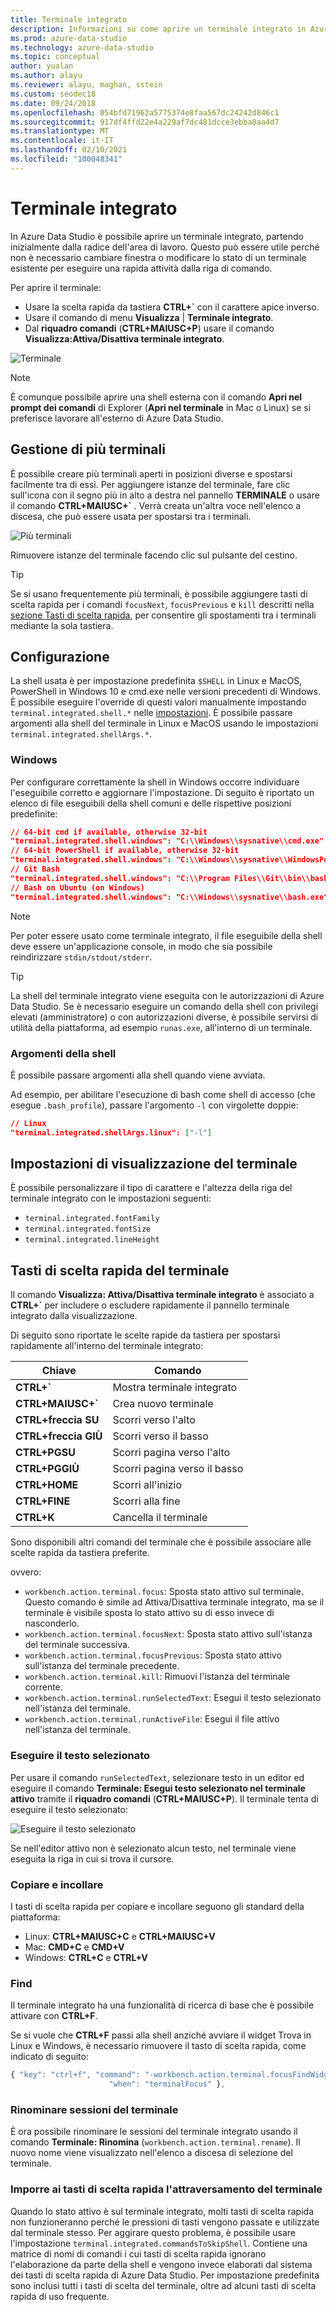 ```yaml
---
title: Terminale integrato
description: Informazioni su come aprire un terminale integrato in Azure Data Studio. Un terminale integrato può essere più pratico di uno separato.
ms.prod: azure-data-studio
ms.technology: azure-data-studio
ms.topic: conceptual
author: yualan
ms.author: alayu
ms.reviewer: alayu, maghan, sstein
ms.custom: seodec18
ms.date: 09/24/2018
ms.openlocfilehash: 054bfd71962a5775374e8faa567dc24242d846c1
ms.sourcegitcommit: 917df4ffd22e4a229af7dc481dcce3ebba0aa4d7
ms.translationtype: MT
ms.contentlocale: it-IT
ms.lasthandoff: 02/10/2021
ms.locfileid: "100048341"
---
```

# <a name="integrated-terminal"></a>Terminale integrato

In Azure Data Studio è possibile aprire un terminale integrato, partendo inizialmente dalla radice dell'area di lavoro. Questo può essere utile perché non è necessario cambiare finestra o modificare lo stato di un terminale esistente per eseguire una rapida attività dalla riga di comando.

Per aprire il terminale:

* Usare la scelta rapida da tastiera **CTRL+`** con il carattere apice inverso.
* Usare il comando di menu **Visualizza** | **Terminale integrato**.
* Dal **riquadro comandi** (**CTRL+MAIUSC+P**) usare il comando **Visualizza:Attiva/Disattiva terminale integrato**.

![Terminale](media/integrated-terminal/terminal-screen.png)

> [!NOTE]
> È comunque possibile aprire una shell esterna con il comando **Apri nel prompt dei comandi** di Explorer (**Apri nel terminale** in Mac o Linux) se si preferisce lavorare all'esterno di Azure Data Studio.

## <a name="managing-multiple-terminals"></a>Gestione di più terminali

È possibile creare più terminali aperti in posizioni diverse e spostarsi facilmente tra di essi. Per aggiungere istanze del terminale, fare clic sull'icona con il segno più in alto a destra nel pannello **TERMINALE** o usare il comando **CTRL+MAIUSC+`** . Verrà creata un'altra voce nell'elenco a discesa, che può essere usata per spostarsi tra i terminali.

![Più terminali](media/integrated-terminal/terminal-multiple-instances.png)

Rimuovere istanze del terminale facendo clic sul pulsante del cestino.

> [!TIP]
> Se si usano frequentemente più terminali, è possibile aggiungere tasti di scelta rapida per i comandi `focusNext`, `focusPrevious` e `kill` descritti nella [sezione Tasti di scelta rapida](#key-bindings), per consentire gli spostamenti tra i terminali mediante la sola tastiera.

## <a name="configuration"></a>Configurazione

La shell usata è per impostazione predefinita `$SHELL` in Linux e MacOS, PowerShell in Windows 10 e cmd.exe nelle versioni precedenti di Windows. È possibile eseguire l'override di questi valori manualmente impostando `terminal.integrated.shell.*` nelle [impostazioni](settings.md). È possibile passare argomenti alla shell del terminale in Linux e MacOS usando le impostazioni `terminal.integrated.shellArgs.*`.

### <a name="windows"></a>Windows

Per configurare correttamente la shell in Windows occorre individuare l'eseguibile corretto e aggiornare l'impostazione. Di seguito è riportato un elenco di file eseguibili della shell comuni e delle rispettive posizioni predefinite:

```json
// 64-bit cmd if available, otherwise 32-bit
"terminal.integrated.shell.windows": "C:\\Windows\\sysnative\\cmd.exe"
// 64-bit PowerShell if available, otherwise 32-bit
"terminal.integrated.shell.windows": "C:\\Windows\\sysnative\\WindowsPowerShell\\v1.0\\powershell.exe"
// Git Bash
"terminal.integrated.shell.windows": "C:\\Program Files\\Git\\bin\\bash.exe"
// Bash on Ubuntu (on Windows)
"terminal.integrated.shell.windows": "C:\\Windows\\sysnative\\bash.exe"
```

> [!NOTE]
> Per poter essere usato come terminale integrato, il file eseguibile della shell deve essere un'applicazione console, in modo che sia possibile reindirizzare `stdin/stdout/stderr`.

> [!TIP]
> La shell del terminale integrato viene eseguita con le autorizzazioni di Azure Data Studio. Se è necessario eseguire un comando della shell con privilegi elevati (amministratore) o con autorizzazioni diverse, è possibile servirsi di utilità della piattaforma, ad esempio `runas.exe`, all'interno di un terminale.

### <a name="shell-arguments"></a>Argomenti della shell

È possibile passare argomenti alla shell quando viene avviata.

Ad esempio, per abilitare l'esecuzione di bash come shell di accesso (che esegue `.bash_profile`), passare l'argomento `-l` con virgolette doppie:

```json
// Linux
"terminal.integrated.shellArgs.linux": ["-l"]
```

## <a name="terminal-display-settings"></a>Impostazioni di visualizzazione del terminale

È possibile personalizzare il tipo di carattere e l'altezza della riga del terminale integrato con le impostazioni seguenti:

* `terminal.integrated.fontFamily`
* `terminal.integrated.fontSize`
* `terminal.integrated.lineHeight`

## <a name="terminal-key-bindings"></a><a id="key-bindings"></a>Tasti di scelta rapida del terminale

Il comando **Visualizza: Attiva/Disattiva terminale integrato** è associato a **CTRL+`** per includere o escludere rapidamente il pannello terminale integrato dalla visualizzazione.

Di seguito sono riportate le scelte rapide da tastiera per spostarsi rapidamente all'interno del terminale integrato:

|Chiave|Comando|  
|---|---|  
|**CTRL+\`**|Mostra terminale integrato|  
|**CTRL+MAIUSC+\`**|Crea nuovo terminale|  
|**CTRL+freccia SU**|Scorri verso l'alto|  
|**CTRL+freccia GIÙ**|Scorri verso il basso|  
|**CTRL+PGSU**|Scorri pagina verso l'alto|  
|**CTRL+PGGIÙ**|Scorri pagina verso il basso|  
|**CTRL+HOME**|Scorri all'inizio|  
|**CTRL+FINE**|Scorri alla fine|  
|**CTRL+K**|Cancella il terminale|  

Sono disponibili altri comandi del terminale che è possibile associare alle scelte rapida da tastiera preferite.

ovvero:

* `workbench.action.terminal.focus`: Sposta stato attivo sul terminale. Questo comando è simile ad Attiva/Disattiva terminale integrato, ma se il terminale è visibile sposta lo stato attivo su di esso invece di nasconderlo.
* `workbench.action.terminal.focusNext`: Sposta stato attivo sull'istanza del terminale successiva.
* `workbench.action.terminal.focusPrevious`: Sposta stato attivo sull'istanza del terminale precedente.
* `workbench.action.terminal.kill`: Rimuovi l'istanza del terminale corrente.
* `workbench.action.terminal.runSelectedText`: Esegui il testo selezionato nell'istanza del terminale.
* `workbench.action.terminal.runActiveFile`: Esegui il file attivo nell'istanza del terminale.

### <a name="run-selected-text"></a>Eseguire il testo selezionato

Per usare il comando `runSelectedText`, selezionare testo in un editor ed eseguire il comando **Terminale: Esegui testo selezionato nel terminale attivo** tramite il **riquadro comandi** (**CTRL+MAIUSC+P**). Il terminale tenta di eseguire il testo selezionato:

![Eseguire il testo selezionato](media/integrated-terminal/terminal_run_selected.png)

Se nell'editor attivo non è selezionato alcun testo, nel terminale viene eseguita la riga in cui si trova il cursore.

### <a name="copy--paste"></a>Copiare e incollare

I tasti di scelta rapida per copiare e incollare seguono gli standard della piattaforma:

* Linux: **CTRL+MAIUSC+C** e **CTRL+MAIUSC+V**
* Mac: **CMD+C** e **CMD+V**
* Windows: **CTRL+C** e **CTRL+V**

### <a name="find"></a>Find

Il terminale integrato ha una funzionalità di ricerca di base che è possibile attivare con **CTRL+F**.

Se si vuole che **CTRL+F** passi alla shell anziché avviare il widget Trova in Linux e Windows, è necessario rimuovere il tasto di scelta rapida, come indicato di seguito:

```js
{ "key": "ctrl+f", "command": "-workbench.action.terminal.focusFindWidget",
                      "when": "terminalFocus" },
```

### <a name="rename-terminal-sessions"></a>Rinominare sessioni del terminale

È ora possibile rinominare le sessioni del terminale integrato usando il comando **Terminale: Rinomina** (`workbench.action.terminal.rename`). Il nuovo nome viene visualizzato nell'elenco a discesa di selezione del terminale.

### <a name="forcing-key-bindings-to-pass-through-the-terminal"></a>Imporre ai tasti di scelta rapida l'attraversamento del terminale

Quando lo stato attivo è sul terminale integrato, molti tasti di scelta rapida non funzioneranno perché le pressioni di tasti vengono passate e utilizzate dal terminale stesso. Per aggirare questo problema, è possibile usare l'impostazione `terminal.integrated.commandsToSkipShell`. Contiene una matrice di nomi di comandi i cui tasti di scelta rapida ignorano l'elaborazione da parte della shell e vengono invece elaborati dal sistema dei tasti di scelta rapida di Azure Data Studio. Per impostazione predefinita sono inclusi tutti i tasti di scelta del terminale, oltre ad alcuni tasti di scelta rapida di uso frequente.

